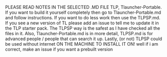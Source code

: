 PLEASE READ NOTES IN THE SELECTED .MD FILE
TLP, Tlauncher-Portable. If you want to build it yourself completely then go to Tlauncher-Portable.md and follow instructions. If you want to do less work then use the TLPSP.md.
If you see a new version of TL please add an issue to tell me to update it in the TLP starter pack. The TLPSP way is the safest as I have checked all the files in it. Also, Tlauncher-Portable.md is in more detail, TLPSP.md is for advanced people / people that can search it up. Lastly, (or not) TLPSP could be used without internet ON THE MACHINE TO INSTALL IT ON! well if i am correct, make an issue if you want a prebuilt version
